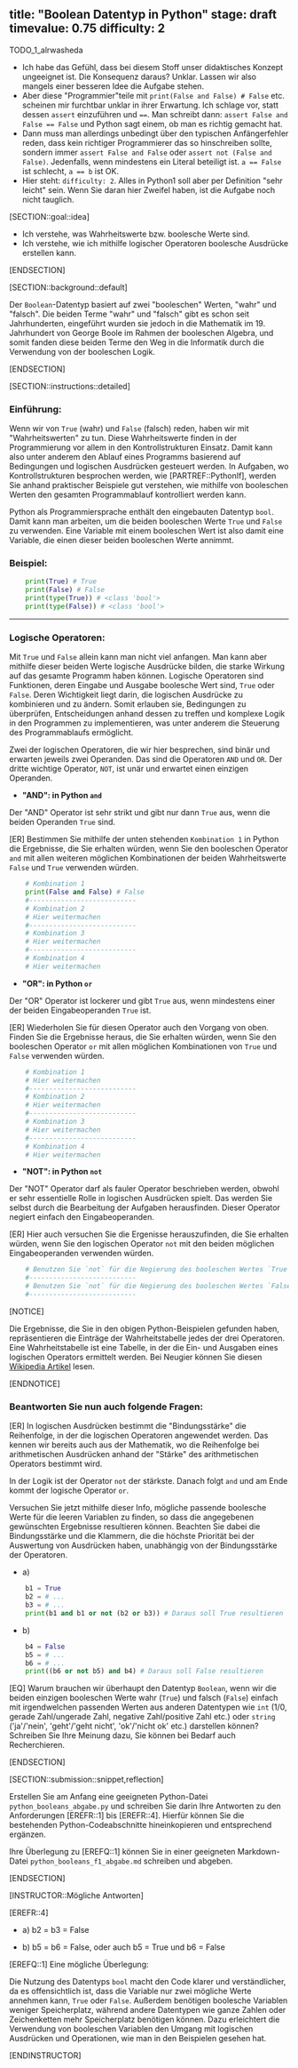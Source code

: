 title: "Boolean Datentyp in Python"
stage: draft 
timevalue: 0.75
difficulty: 2
---

TODO_1_alrwasheda

- Ich habe das Gefühl, dass bei diesem Stoff unser didaktisches Konzept ungeeignet ist.
  Die Konsequenz daraus? Unklar. Lassen wir also mangels einer besseren Idee die Aufgabe stehen.
- Aber diese "Programmier"teile mit `print(False and False) # False` etc. scheinen mir
  furchtbar unklar in ihrer Erwartung.
  Ich schlage vor, statt dessen `assert` einzuführen und `==`. Man schreibt dann:
  `assert False and False == False` und Python sagt einem, ob man es richtig gemacht hat.
- Dann muss man allerdings unbedingt über den typischen Anfängerfehler reden,
  dass kein richtiger Programmierer das so hinschreiben sollte, sondern immer
  `assert False and False` oder `assert not (False and False)`.
  Jedenfalls, wenn mindestens ein Literal beteiligt ist. `a == False` ist schlecht, `a == b` ist OK.
- Hier steht: `difficulty: 2`. Alles in Python1 soll aber per Definition "sehr leicht" sein. 
  Wenn Sie daran hier Zweifel haben, ist die Aufgabe noch nicht tauglich.

[SECTION::goal::idea]

- Ich verstehe, was Wahrheitswerte bzw. boolesche Werte sind.
- Ich verstehe, wie ich mithilfe logischer Operatoren boolesche Ausdrücke erstellen kann.

[ENDSECTION]

[SECTION::background::default]

Der `Boolean`-Datentyp basiert auf zwei "booleschen" Werten, "wahr" und "falsch".
Die beiden Terme "wahr" und "falsch" gibt es schon seit Jahrhunderten,
eingeführt wurden sie jedoch in die Mathematik im 19. Jahrhundert von George Boole im Rahmen
der booleschen Algebra, und somit fanden diese beiden Terme den Weg in die Informatik durch
die Verwendung von der booleschen Logik.

[ENDSECTION]

[SECTION::instructions::detailed]

### Einführung:

Wenn wir von `True` (wahr) und `False` (falsch) reden, haben wir mit "Wahrheitswerten" zu tun.
Diese Wahrheitswerte finden in der Programmierung vor allem in den Kontrollstrukturen Einsatz.
Damit kann also unter anderem den Ablauf eines Programms basierend auf Bedingungen und
logischen Ausdrücken gesteuert werden.
In Aufgaben, wo Kontrollstrukturen besprochen werden, wie [PARTREF::PythonIf],
werden Sie anhand praktischer Beispiele gut verstehen,
wie mithilfe von booleschen Werten den gesamten Programmablauf kontrolliert werden kann. 

Python als Programmiersprache enthält den eingebauten Datentyp `bool`. Damit kann man arbeiten,
um die beiden booleschen Werte `True` und `False` zu verwenden.
Eine Variable mit einem booleschen Wert ist also damit eine Variable,
die einen dieser beiden booleschen Werte annimmt. 

### Beispiel:
```python
    print(True) # True
    print(False) # False
    print(type(True)) # <class 'bool'>
    print(type(False)) # <class 'bool'>
```
---
### Logische Operatoren:

Mit `True` und `False` allein kann man nicht viel anfangen.
Man kann aber mithilfe dieser beiden Werte logische Ausdrücke bilden,
die starke Wirkung auf das gesamte Programm haben können. 
Logische Operatoren sind Funktionen, deren Eingabe und Ausgabe boolesche Wert sind,
`True` oder `False`. Deren Wichtigkeit liegt darin,
die logischen Ausdrücke zu kombinieren und zu ändern.
Somit erlauben sie, Bedingungen zu überprüfen,
Entscheidungen anhand dessen zu treffen und komplexe Logik in den Programmen zu implementieren,
was unter anderem die Steuerung des Programmablaufs ermöglicht.

Zwei der logischen Operatoren, die wir hier besprechen,
sind binär und erwarten jeweils zwei Operanden.
Das sind die Operatoren `AND` und `OR`.
Der dritte wichtige Operator, `NOT`, ist unär und erwartet einen einzigen Operanden. 

- **"AND": in Python `and`**

Der "AND" Operator ist sehr strikt und gibt nur dann `True` aus,
wenn die beiden Operanden `True` sind. 

[ER] Bestimmen Sie mithilfe der unten stehenden `Kombination 1` in Python die Ergebnisse,
die Sie erhalten würden, wenn Sie den booleschen Operator `and` mit allen weiteren möglichen
Kombinationen der beiden Wahrheitswerte `False` und `True` verwenden würden.

```Python
    # Kombination 1
    print(False and False) # False
    #---------------------------
    # Kombination 2
    # Hier weitermachen 
    #---------------------------
    # Kombination 3
    # Hier weitermachen 
    #---------------------------
    # Kombination 4
    # Hier weitermachen
```

- **"OR": in Python `or`**

Der "OR" Operator ist lockerer und gibt `True` aus,
wenn mindestens einer der beiden Eingabeoperanden `True` ist.

[ER] Wiederholen Sie für diesen Operator auch den Vorgang von oben.
Finden Sie die Ergebnisse heraus, die Sie erhalten würden,
wenn Sie den booleschen Operator `or` mit allen möglichen Kombinationen
von `True` und `False` verwenden würden. 

```Python
    # Kombination 1
    # Hier weitermachen
    #---------------------------
    # Kombination 2
    # Hier weitermachen 
    #---------------------------
    # Kombination 3
    # Hier weitermachen 
    #---------------------------
    # Kombination 4
    # Hier weitermachen
```

- **"NOT": in Python `not`**

Der "NOT" Operator darf als fauler Operator beschrieben werden,
obwohl er sehr essentielle Rolle in logischen Ausdrücken spielt.
Das werden Sie selbst durch die Bearbeitung der Aufgaben herausfinden.
Dieser Operator negiert einfach den Eingabeoperanden.

[ER] Hier auch versuchen Sie die Ergenisse herauszufinden, die Sie erhalten würden,
wenn Sie den logischen Operator `not` mit den beiden möglichen Eingabeoperanden verwenden würden.

```Python
    # Benutzen Sie `not` für die Negierung des booleschen Wertes `True`:
    #---------------------------
    # Benutzen Sie `not` für die Negierung des booleschen Wertes `False`:
    #---------------------------
```

[NOTICE]

Die Ergebnisse, die Sie in den obigen Python-Beispielen gefunden haben,
repräsentieren die Einträge der Wahrheitstabelle jedes der drei Operatoren.
Eine Wahrheitstabelle ist eine Tabelle,
in der die Ein- und Ausgaben eines logischen Operators ermittelt werden.
Bei Neugier können Sie diesen [Wikipedia Artikel](https://de.wikipedia.org/wiki/Wahrheitstabelle)
lesen.

[ENDNOTICE]

### Beantworten Sie nun auch folgende Fragen:

[ER] In logischen Ausdrücken bestimmt die "Bindungsstärke" die Reihenfolge,
in der die logischen Operatoren angewendet werden. Das kennen wir bereits auch aus der Mathematik,
wo die Reihenfolge bei arithmetischen Ausdrücken anhand der "Stärke" des arithmetischen Operators
bestimmt wird.

In der Logik ist der Operator `not` der stärkste. Danach folgt `and` und am Ende
kommt der logische Operator `or`.

Versuchen Sie jetzt mithilfe dieser Info,
mögliche passende boolesche Werte für die leeren Variablen zu finden,
so dass die angegebenen gewünschten Ergebnisse resultieren können.
Beachten Sie dabei die Bindungsstärke und die Klammern,
die die höchste Priorität bei der Auswertung von Ausdrücken haben,
unabhängig von der Bindungsstärke der Operatoren.

- a)
```python
    b1 = True
    b2 = # ...
    b3 = # ...
    print(b1 and b1 or not (b2 or b3)) # Daraus soll True resultieren
```
- b)
```python
    b4 = False
    b5 = # ...
    b6 = # ...
    print((b6 or not b5) and b4) # Daraus soll False resultieren
```

[EQ] Warum brauchen wir überhaupt den Datentyp `Boolean`,
wenn wir die beiden einzigen booleschen Werte wahr (`True`) und falsch (`False`) einfach mit
irgendwelchen passenden Werten aus anderen Datentypen wie `int` (1/0, gerade Zahl/ungerade Zahl,
negative Zahl/positive Zahl etc.) oder `string` ('ja'/'nein', 'geht'/'geht nicht',
'ok'/'nicht ok' etc.) darstellen können? Schreiben Sie Ihre Meinung dazu, Sie können bei Bedarf
auch Recherchieren.

[ENDSECTION]

[SECTION::submission::snippet,reflection]

Erstellen Sie am Anfang eine geeigneten Python-Datei `python_booleans_abgabe.py` und schreiben Sie
darin Ihre Antworten zu den Anforderungen [EREFR::1] bis [EREFR::4]. Hierfür können Sie die
bestehenden Python-Codeabschnitte hineinkopieren und entsprechend ergänzen. 

Ihre Überlegung zu [EREFQ::1] können Sie in einer geeigneten Markdown-Datei
`python_booleans_f1_abgabe.md` schreiben und abgeben.

[ENDSECTION]

[INSTRUCTOR::Mögliche Antworten]

[EREFR::4]

- a) b2 = b3 = False

- b) b5 = b6 = False, oder auch b5 = True und b6 = False
 
[EREFQ::1] Eine mögliche Überlegung:

Die Nutzung des Datentyps `bool` macht den Code klarer und verständlicher,
da es offensichtlich ist, dass die Variable nur zwei mögliche Werte annehmen kann,
`True` oder `False`. Außerdem benötigen boolesche Variablen weniger Speicherplatz,
während andere Datentypen wie ganze Zahlen oder Zeichenketten mehr Speicherplatz benötigen können.
Dazu erleichtert die Verwendung von booleschen Variablen den Umgang mit logischen Ausdrücken und
Operationen, wie man in den Beispielen gesehen hat.

[ENDINSTRUCTOR]
